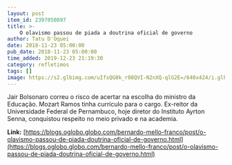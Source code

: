 ```yaml
---
layout: post
item_id: 2397050897
title: >-
    O olavismo passou de piada a doutrina oficial de governo
author: Tatu D'Oquei
date: 2018-11-23 05:00:00
pub_date: 2018-11-23 05:00:00
time_added: 2019-12-23 21:19:30
category: refletimos
tags: []
image: https://s2.glbimg.com/uIfsQG0k_r08QVI-N2nXQ-qlG2E=/640x424/i.glbimg.com/og/ig/infoglobo1/f/original/2018/11/22/68123830.jpg
---
```


Jair Bolsonaro correu o risco de acertar na escolha do ministro da Educação. Mozart Ramos tinha currículo para o cargo. Ex-reitor da Universidade Federal de Pernambuco, hoje diretor do Instituto Ayrton Senna, conquistou respeito no meio privado e na academia.

**Link:** [https://blogs.oglobo.globo.com/bernardo-mello-franco/post/o-olavismo-passou-de-piada-doutrina-oficial-de-governo.html](https://blogs.oglobo.globo.com/bernardo-mello-franco/post/o-olavismo-passou-de-piada-doutrina-oficial-de-governo.html)

